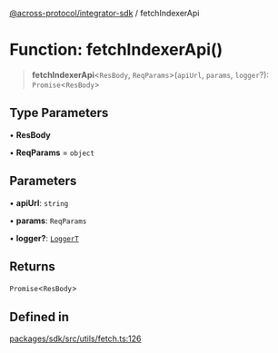[@across-protocol/integrator-sdk](../README.md) / fetchIndexerApi

# Function: fetchIndexerApi()

> **fetchIndexerApi**\<`ResBody`, `ReqParams`\>(`apiUrl`, `params`, `logger`?): `Promise`\<`ResBody`\>

## Type Parameters

• **ResBody**

• **ReqParams** = `object`

## Parameters

• **apiUrl**: `string`

• **params**: `ReqParams`

• **logger?**: [`LoggerT`](../type-aliases/LoggerT.md)

## Returns

`Promise`\<`ResBody`\>

## Defined in

[packages/sdk/src/utils/fetch.ts:126](https://github.com/across-protocol/toolkit/blob/fa61c35c7597804e093096de254dbc326f096003/packages/sdk/src/utils/fetch.ts#L126)
